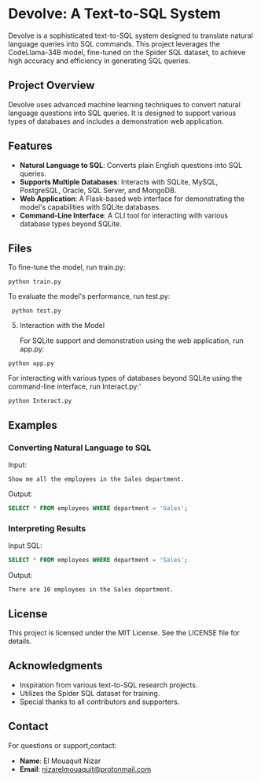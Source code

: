 # Devolve: A Text-to-SQL System

Devolve is a sophisticated text-to-SQL system designed to translate natural language queries into SQL commands. This project leverages the CodeLlama-34B model, fine-tuned on the Spider SQL dataset, to achieve high accuracy and efficiency in generating SQL queries.

## Project Overview

Devolve uses advanced machine learning techniques to convert natural language questions into SQL queries. It is designed to support various types of databases and includes a demonstration web application.

## Features

- **Natural Language to SQL**: Converts plain English questions into SQL queries.
- **Supports Multiple Databases**: Interacts with SQLite, MySQL, PostgreSQL, Oracle, SQL Server, and MongoDB.
- **Web Application**: A Flask-based web interface for demonstrating the model's capabilities with SQLite databases.
- **Command-Line Interface**: A CLI tool for interacting with various database types beyond SQLite.


## Files
To fine-tune the model, run train.py:

``` python train.py ```

To evaluate the model's performance, run test.py:

   ``` python test.py```

5. Interaction with the Model

    For SQLite support and demonstration using the web application, run app.py:

```python app.py```

For interacting with various types of databases beyond SQLite using the command-line interface, run Interact.py:'

```python Interact.py```
## Examples

### Converting Natural Language to SQL

Input:
```
Show me all the employees in the Sales department.
```

Output:
```sql
SELECT * FROM employees WHERE department = 'Sales';
```

### Interpreting Results

Input SQL:
```sql
SELECT * FROM employees WHERE department = 'Sales';
```

Output:
```
There are 10 employees in the Sales department.
```


## License

This project is licensed under the MIT License. See the LICENSE file for details.

## Acknowledgments

- Inspiration from various text-to-SQL research projects.
- Utilizes the Spider SQL dataset for training.
- Special thanks to all contributors and supporters.

## Contact

For questions or support,contact:

- **Name**: El Mouaquit Nizar
- **Email**: nizarelmouaquit@protonmail.com